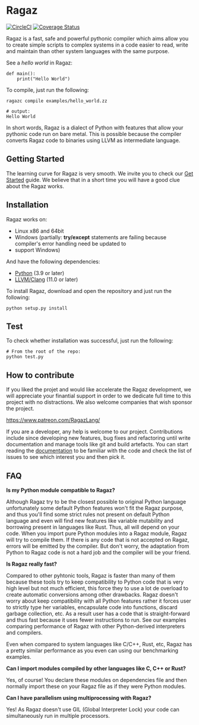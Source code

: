 # Ragaz

[![CircleCI](https://dl.circleci.com/status-badge/img/gh/ragazzi-robotics/ragaz/tree/main.svg?style=svg)](https://dl.circleci.com/status-badge/redirect/gh/ragazzi-robotics/ragaz/tree/main)  [![Coverage Status](https://coveralls.io/repos/github/ragazzi-robotics/ragaz/badge.svg?branch=main)](https://coveralls.io/github/ragazzi-robotics/ragaz?branch=main)

Ragaz is a fast, safe and powerful pythonic compiler which aims allow you to create simple scripts to complex systems 
in a code easier to read, write and maintain than other system languages with the same purpose.

See a *hello world* in Ragaz:

    def main():
        print("Hello World")

To compile, just run the following:
    
    ragazc compile examples/hello_world.zz
    
    # output: 
    Hello World

In short words, Ragaz is a dialect of Python with features that allow your pythonic code run on bare metal. This 
is possible because the compiler converts Ragaz code to binaries using LLVM as intermediate language.

## Getting Started

The learning curve for Ragaz is very smooth. We invite you to check our [Get Started](./doc/user/tutorial.md) 
guide. We believe that in a short time you will have a good clue about the Ragaz works.

## Installation

Ragaz works on:

- Linux x86 and 64bit
- Windows (partially: **try/except** statements are failing because compiler's error handling need be updated to 
- support Windows)

And have the following dependencies:

- [Python](https://www.python.org/) (3.9 or later)
- [LLVM/Clang](https://llvm.org/) (11.0 or later)

To install Ragaz, download and open the repository and just run the following:

    python setup.py install

## Test

To check whether installation was successful, just run the following:

    # From the root of the repo:
    python test.py

## How to contribute

If you liked the projet and would like accelerate the Ragaz development, we will appreciate your finantial support in order
to we dedicate full time to this project with no distractions. We also welcome companies that wish sponsor the project.

https://www.patreon.com/RagazLang/

If you are a developer, any help is welcome to our project. Contributions include since developing new features, bug fixes 
and refactoring until write documentation and manage tools like git and build artefacts. You can start reading the 
[documentation](./doc/user/tutorial.md) to be familiar with the code and check the list of issues to see which interest you 
and then pick it.

## FAQ

**Is my Python module compatible to Ragaz?**

Although Ragaz try to be the closest possible to original Python language unfortunately some default Python features 
won't fit the Ragaz purpose, and thus you'll find some strict rules not present on default Python language and even 
will find new features like variable mutability and borrowing present in languages like Rust.
Thus, all will depend on your code. When you import pure Python modules into a Ragaz module, Ragaz will try 
to compile them. If there is any code that is not accepted on Ragaz, errors will be emitted by the compiler. But don't 
worry, the adaptation from Python to Ragaz code is not a hard job and the compiler will be your friend.

**Is Ragaz really fast?**

Compared to other pyhtonic tools, Ragaz is faster than many of them because these tools try to keep compatibility 
to Python code that is very high level but not much efficient, this force they to use a lot de 
overload to create automatic conversions among other drawbacks. Ragaz doesn't worry about keep compatibility 
with all Python features rather it forces user to strictly type her variables, encapsulate code into functions, 
discard garbage collection, etc. As a result user has a code that is straight-forward and thus fast because it 
uses fewer instructions to run.
See our examples comparing performance of Ragaz with other Python-derived interpreters and compilers.

Even when compared to system languages like C/C++, Rust, etc, Ragaz has a pretty similar performance as you even
can using our benchmarking examples.

**Can I import modules compiled by other languages like C, C++ or Rust?**

Yes, of course! You declare these modules on dependencies file and then normally import these on your Ragaz file
as if they were Python modules.

**Can I have parallelism using multiprocessing with Ragaz?**

Yes! As Ragaz doesn't use GIL (Global Interpreter Lock) your code can simultaneously run in multiple processors.
